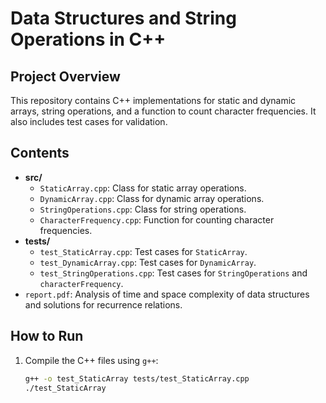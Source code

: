 # Data Structures and String Operations in C++

## Project Overview
This repository contains C++ implementations for static and dynamic arrays, string operations, and a function to count character frequencies. It also includes test cases for validation.

## Contents
- **src/**
  - `StaticArray.cpp`: Class for static array operations.
  - `DynamicArray.cpp`: Class for dynamic array operations.
  - `StringOperations.cpp`: Class for string operations.
  - `CharacterFrequency.cpp`: Function for counting character frequencies.
- **tests/**
  - `test_StaticArray.cpp`: Test cases for `StaticArray`.
  - `test_DynamicArray.cpp`: Test cases for `DynamicArray`.
  - `test_StringOperations.cpp`: Test cases for `StringOperations` and `characterFrequency`.
- `report.pdf`: Analysis of time and space complexity of data structures and solutions for recurrence relations.

## How to Run
1. Compile the C++ files using `g++`:
   ```bash
   g++ -o test_StaticArray tests/test_StaticArray.cpp
   ./test_StaticArray
